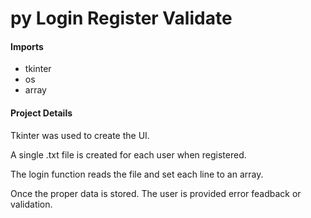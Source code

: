 # py Login Register Validate  
 
#### Imports
- tkinter
- os
- array

#### Project Details
Tkinter was used to create the UI.  

A single .txt file is created for each user when registered.  

The login function reads the file and set each line to an array.  

Once the proper data is stored. The user is provided error feadback or validation.  
